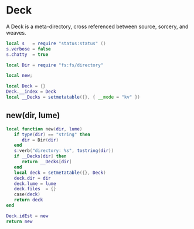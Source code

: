 # Deck


  A Deck is a meta\-directory, cross referenced between source, sorcery, and
weaves\.

```lua
local s   = require "status:status" ()
s.verbose = false
s.chatty  = true

local Dir = require "fs:fs/directory"
```

```lua
local new;

local Deck = {}
Deck.__index = Deck
local __Decks = setmetatable({}, { __mode = "kv" })
```


## new\(dir, lume\)

```lua
local function new(dir, lume)
   if type(dir) == "string" then
      dir = Dir(dir)
   end
   s:verb("directory: %s", tostring(dir))
   if __Decks[dir] then
      return __Decks[dir]
   end
   local deck = setmetatable({}, Deck)
   deck.dir = dir
   deck.lume = lume
   deck.files  = {}
   case(deck)
   return deck
end
```


```lua
Deck.idEst = new
return new
```
